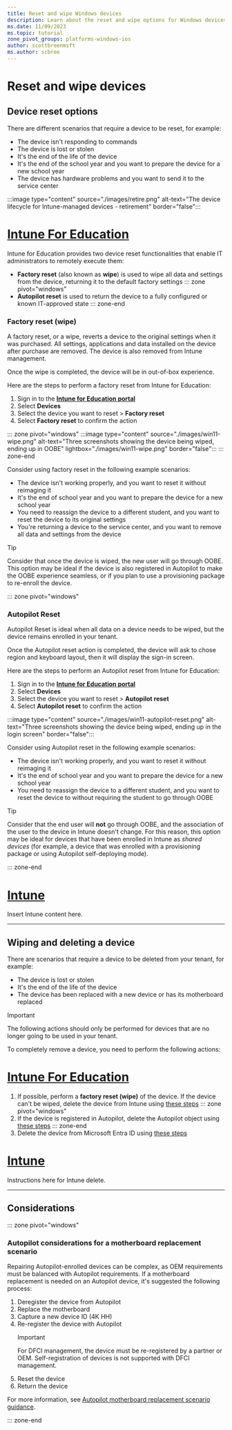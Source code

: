 ```yaml
---
title: Reset and wipe Windows devices
description: Learn about the reset and wipe options for Windows devices using Intune for Education, including scenarios when to delete devices.
ms.date: 11/09/2023
ms.topic: tutorial
zone_pivot_groups: platforms-windows-ios
author: scottbreenmsft
ms.author: scbree
---
```


# Reset and wipe devices

## Device reset options

There are different scenarios that require a device to be reset, for example:

- The device isn't responding to commands
- The device is lost or stolen
- It's the end of the life of the device
- It's the end of the school year and you want to prepare the device for a new school year
- The device has hardware problems and you want to send it to the service center

:::image type="content" source="./images/retire.png" alt-text="The device lifecycle for Intune-managed devices - retirement" border="false":::

# [Intune For Education](#tab/intune-for-education)
Intune for Education provides two device reset functionalities that enable IT administrators to remotely execute them:

- **Factory reset** (also known as **wipe**) is used to wipe all data and settings from the device, returning it to the default factory settings
::: zone pivot="windows"
- **Autopilot reset** is used to return the device to a fully configured or known IT-approved state
::: zone-end

### Factory reset (wipe)

A factory reset, or a wipe, reverts a device to the original settings when it was purchased. All settings, applications and data installed on the device after purchase are removed. The device is also removed from Intune management.

Once the wipe is completed, the device will be in out-of-box experience.

Here are the steps to perform a factory reset from Intune for Education: 

1. Sign in to the <a href="https://intuneeducation.portal.azure.com/" target="_blank"><b>Intune for Education portal</b></a>
1. Select **Devices**
1. Select the device you want to reset > **Factory reset**
1. Select **Factory reset** to confirm the action

::: zone pivot="windows"
:::image type="content" source="./images/win11-wipe.png" alt-text="Three screenshots showing the device being wiped, ending up in OOBE" lightbox="./images/win11-wipe.png" border="false":::
::: zone-end

Consider using factory reset in the following example scenarios:

- The device isn't working properly, and you want to reset it without reimaging it
- It's the end of school year and you want to prepare the device for a new school year
- You need to reassign the device to a different student, and you want to reset the device to its original settings
- You're returning a device to the service center, and you want to remove all data and settings from the device

> [!TIP]
> Consider that once the device is wiped, the new user will go through OOBE. This option may be ideal if the device is also registered in Autopilot to make the OOBE experience seamless, or if you plan to use a provisioning package to re-enroll the device.

::: zone pivot="windows"

### Autopilot Reset

Autopilot Reset is ideal when all data on a device needs to be wiped, but the device remains enrolled in your tenant.

Once the Autopilot reset action is completed, the device will ask to chose region and keyboard layout, then it will display the sign-in screen.

Here are the steps to perform an Autopilot reset from Intune for Education: 

1. Sign in to the <a href="https://intuneeducation.portal.azure.com/" target="_blank"><b>Intune for Education portal</b></a>
1. Select **Devices**
1. Select the device you want to reset > **Autopilot reset**
1. Select **Autopilot reset** to confirm the action

:::image type="content" source="./images/win11-autopilot-reset.png" alt-text="Three screenshots showing the device being wiped, ending up in the login screen" border="false":::

Consider using Autopilot reset in the following example scenarios:

- The device isn't working properly, and you want to reset it without reimaging it
- It's the end of school year and you want to prepare the device for a new school year
- You need to reassign the device to a different student, and you want to reset the device to without requiring the student to go through OOBE

> [!TIP]
> Consider that the end user will **not** go through OOBE, and the association of the user to  the device in Intune doesn't change. For this reason, this option may be ideal for devices that have been enrolled in Intune as *shared devices* (for example, a device that was enrolled with a provisioning package or using Autopilot self-deploying mode).

::: zone-end

# [Intune](#tab/intune)
Insert Intune content here.

---

## Wiping and deleting a device

There are scenarios that require a device to be deleted from your tenant, for example:

- The device is lost or stolen
- It's the end of the life of the device
- The device has been replaced with a new device or has its motherboard replaced

> [!IMPORTANT]
> The following actions should only be performed for devices that are no longer going to be used in your tenant.

 To completely remove a device, you need to perform the following actions:

# [Intune For Education](#tab/intune-for-education)

1. If possible, perform a **factory reset (wipe)** of the device. If the device can't be wiped, delete the device from Intune using [these steps][MEM-1]
::: zone pivot="windows"
1. If the device is registered in Autopilot, delete the Autopilot object using [these steps][MEM-2]
::: zone-end
1. Delete the device from Microsoft Entra ID using [these steps][MEM-3]

# [Intune](#tab/intune)

Instructions here for Intune delete.

---

## Considerations

::: zone pivot="windows"
### Autopilot considerations for a motherboard replacement scenario

Repairing Autopilot-enrolled devices can be complex, as OEM requirements must be balanced with Autopilot requirements. If a motherboard replacement is needed on an Autopilot device, it's suggested the following process:

1. Deregister the device from Autopilot
1. Replace the motherboard
1. Capture a new device ID (4K HH)
1. Re-register the device with Autopilot
    > [!IMPORTANT]
    > For DFCI management, the device must be re-registered by a partner or OEM. Self-registration of devices is not supported with DFCI management.
1. Reset the device
1. Return the device

For more information, see [Autopilot motherboard replacement scenario guidance][MEM-4].

::: zone-end

<!-- Reference links in article -->

[MEM-1]: /mem/intune/remote-actions/devices-wipe#delete-devices-from-the-intune-portal
[MEM-2]: /mem/intune/remote-actions/devices-wipe#delete-devices-from-the-intune-portal
[MEM-3]: /mem/intune/remote-actions/devices-wipe#delete-devices-from-the-azure-active-directory-portal
[MEM-4]: /mem/autopilot/autopilot-mbr
